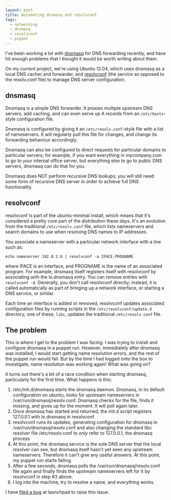 ```yaml
---
layout: post
title: Automating dnsmasq and resolvconf
tags:
  - networking
  - dnsmasq
  - resolvconf
  - puppet
---
```


I've been working a lot with [dnsmasq][] for DNS forwarding recently,
and have hit enough problems that I thought it would be worth writing
about them.

On my current project, we're using Ubuntu 12.04, which uses dnsmasq as
a local DNS cacher and forwarder, and [resolvconf][] (the service as
opposed to the resolv.conf file) to manage DNS server configuration.

## dnsmasq

Dnsmasq is a simple DNS forwarder. It proxies multiple upstream DNS
servers, add caching, and can even serve up A records from an
`/etc/hosts`-style configuration file.

Dnsmasq is configured by giving it an `/etc/resolv.conf`-style file
with a list of nameservers. It will regularly poll this file for
changes, and change its forwarding behaviour accordingly.

Dnsmasq can also be configured to direct requests for particular
domains to particular servers; for example, if you want everything in
mycompany.com to go to your internal office server, but everything
else to go to public DNS servers, dnsmasq can do that for you.

Dnsmasq does NOT perform recursive DNS lookups; you will still need
some form of recursive DNS server in order to achieve full DNS
functionality.

## resolvconf

resolvconf is part of the ubuntu-minimal install, which means that
it's considered a pretty core part of the distribution these
days. It's an evolution from the traditional `/etc/resolv.conf` file,
which lists nameservers and search domains to use when resolving DNS
names to IP addresses.

You associate a nameserver with a particular network interface with a
line such as:

    echo nameserver 192.0.2.6 | resolvconf -a IFACE.PROGNAME

where IFACE is an interface, and PROGNAME is the name of an associated
program. For example, dnsmasq itself registers itself with resolvconf
by associating with the lo.dnsmasq entry. You can remove entries with
`resolvconf -d`. Generally, you don't call resolvconf directly;
instead, it is called automatically as part of bringing up a network
interface, or starting a DNS service, or similar.

Each time an interface is added or removed, resolvconf updates
associated configuration files by running scripts in the
`/etc/resolvconf/update.d` directory; one of these, `libc`, updates
the traditional `/etc/resolv.conf` file.

## The problem

This is where I get to the problem I was facing. I was trying to
install and configure dnsmasq in a puppet run. However, immediately
after dnsmasq was installed, I would start getting name resolution
errors, and the rest of the puppet run would fail. But by the time I
had logged onto the box to investigate, name resolution was working
again! What was going on?

It turns out there's a bit of a race condition when starting dnsmasq,
particularly for the first time. What happens is this:

1. /etc/init.d/dnsmasq starts the dnsmasq daemon. Dnsmasq, in its
   default configuration on ubuntu, looks for upstream nameservers in
   /var/run/dnsmasq/resolv.conf. Dnsmasq checks for the file, finds it
   missing, and gives up for the moment. It will poll again later.
2. Once dnsmasq has started and returned, the init.d script registers
   127.0.0.1 with lo.dnsmasq in resolvconf.
3. resolvconf runs its updates, generating configuration for dnsmasq
   in /var/run/dnsmasq/resolv.conf and also changing the standard libc
   resolver file /etc/resolv.conf to *only* refer to 127.0.0.1, the
   dnsmasq process
4. At this point, the dnsmasq service is the sole DNS server that the
   local resolver can see, but dnsmasq itself hasn't yet seen any
   upstream nameservers. Therefore it can't give any useful answers.
   At this point, my puppet run starts failing.
5. After a few seconds, dnsmasq polls the /var/run/dnsmasq/resolv.conf
   file again and finally finds the upstream nameservers left for it
   by resolvconf in step #3 above.
6. I log into the machine, try to resolve a name, and everything
   works.

I have [filed a bug][] at launchpad to raise this issue.


[dnsmasq]: http://www.thekelleys.org.uk/dnsmasq/doc.html
[resolvconf]: http://en.wikipedia.org/wiki/Resolvconf
[filed a bug]: https://bugs.launchpad.net/ubuntu/+source/dnsmasq/+bug/1247803
